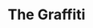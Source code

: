 ---
layout: archive_film
permalink: en/archive/2020/long-short/the-graffiti

title: The Graffiti
director: Aurélien Laplace
country: France
description: "Stupor in the city : this morning, someone sprayed a graffiti on the wall of a historical monument! The main people concerned, the Mayor and Dr. Robin, will have to explain..."
category: long-short
image_folder: images/films/archive/2020/long-short/the-graffiti
is_winner: false
submission_year: 2020
lang: en
---